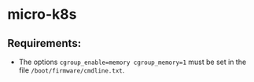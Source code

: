 # micro-k8s

## Requirements:
* The options `cgroup_enable=memory cgroup_memory=1` must be set in the file `/boot/firmware/cmdline.txt`.